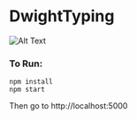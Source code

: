 # DwightTyping

![Alt Text](https://tenor.com/view/dwight-office-typing-type-gif-10400818)

### To Run:
```
npm install
npm start
```
Then go to http://localhost:5000 
